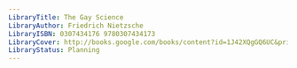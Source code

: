 ```yaml
---
LibraryTitle: The Gay Science
LibraryAuthor: Friedrich Nietzsche
LibraryISBN: 0307434176 9780307434173
LibraryCover: http://books.google.com/books/content?id=1J42XQgGQ6UC&printsec=frontcover&img=1&zoom=1&source=gbs_api
LibraryStatus: Planning
---
```

